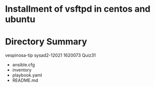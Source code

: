 # Installment of vsftpd in centos and ubuntu

# Directory Summary
vespinosa-tip
sysad2-12021
1620073
Quiz31

* ansible.cfg
* inventory
* playbook.yaml
* README.md

